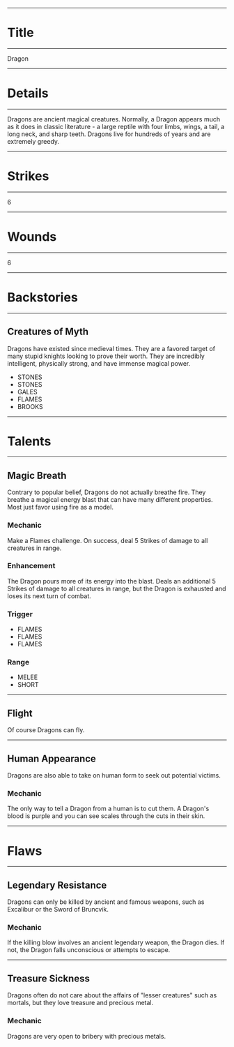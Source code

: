 ------------------------------
# Title
------------------------------
Dragon

------------------------------
# Details
------------------------------
Dragons are ancient magical creatures. Normally, a Dragon appears much as it does in classic literature - a large reptile with four limbs, wings, a tail, a long neck, and sharp teeth. Dragons live for hundreds of years and are extremely greedy.

------------------------------
# Strikes
------------------------------
6

------------------------------
# Wounds
------------------------------
6

------------------------------
# Backstories
------------------------------
## Creatures of Myth
Dragons have existed since medieval times. They are a favored target of many stupid knights looking to prove their worth. They are incredibly intelligent, physically strong, and have immense magical power.

- STONES
- STONES
- GALES
- FLAMES
- BROOKS

------------------------------
# Talents
------------------------------
## Magic Breath
Contrary to popular belief, Dragons do not actually breathe fire. They breathe a magical energy blast that can have many different properties. Most just favor using fire as a model.

### Mechanic
Make a Flames challenge. On success, deal 5 Strikes of damage to all creatures in range.

### Enhancement
The Dragon pours more of its energy into the blast. Deals an additional 5 Strikes of damage to all creatures in range, but the Dragon is exhausted and loses its next turn of combat.

### Trigger
- FLAMES
- FLAMES
- FLAMES

### Range
- MELEE
- SHORT

------------------------------

## Flight
Of course Dragons can fly.

------------------------------

## Human Appearance
Dragons are also able to take on human form to seek out potential victims.

### Mechanic
The only way to tell a Dragon from a human is to cut them. A Dragon's blood is purple and you can see scales through the cuts in their skin.

------------------------------
# Flaws
------------------------------
## Legendary Resistance
Dragons can only be killed by ancient and famous weapons, such as Excalibur or the Sword of Bruncvik.

### Mechanic
If the killing blow involves an ancient legendary weapon, the Dragon dies. If not, the Dragon falls unconscious or attempts to escape.

------------------------------

## Treasure Sickness
Dragons often do not care about the affairs of "lesser creatures" such as mortals, but they love treasure and precious metal.

### Mechanic
Dragons are very open to bribery with precious metals.

